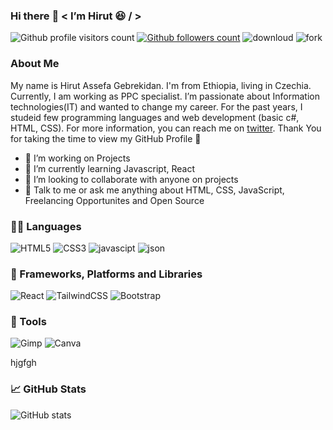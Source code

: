 <!-- <p><img height="450px" width="100%" src="https://media.giphy.com/media/S0NOA8oRnkaJG42d85/giphy.gif"/></p>
 -->
### Hi there :wave: < I’m Hirut 😆 / >
![Github profile visitors count](https://visitor-badge.glitch.me/badge?page_id=Hirut4528.Hirut4528)
[![Github followers count](https://img.shields.io/github/followers/Hirut4528?label=Follow&style=social)](https://github.com/Hirut4528)
![downloud](https://img.shields.io/github/downloads/{username}/{Hirut}/total.svg)
![fork](https://img.shields.io/github/forks/{Hirut4528}/{repo-name}.svg)

### About Me

My name is Hirut Assefa Gebrekidan. I'm from Ethiopia, living in Czechia. Currently, I am working as PPC specialist. I’m passionate about Information technologies(IT) and wanted to change my career. For the past years, I studeid few programming languages and web development (basic c#, HTML, CSS). For more information,  you can reach me on [twitter](https://twitter.com/GebrekidanHirut). Thank You for taking the time to view my GitHub Profile :pray: 
<!-- [linkedin]() or you can mail me at [yahoo](mailto:example@yahoo.com) -->
- 🔭 I’m working on Projects
- 🌱 I’m currently learning Javascript, React
- 👯 I’m looking to collaborate with anyone on projects
- 💬 Talk to me or ask me anything about HTML, CSS, JavaScript, Freelancing Opportunites and Open Source 

### 🧑‍💻 Languages

![HTML5](https://img.shields.io/badge/HTML5-E34F26?style=for-the-badge&logo=html5&logoColor=white)
![CSS3](https://img.shields.io/badge/CSS3-1572B6?style=for-the-badge&logo=css3&logoColor=white)
![javascipt](https://img.shields.io/badge/JavaScript-323330?style=for-the-badge&logo=javascript&logoColor=F7DF1E)
![json](https://img.shields.io/badge/json-5E5C5C?style=for-the-badge&logo=json&logoColor=white)
<!-- ![typescript](https://img.shields.io/badge/TypeScript-007ACC?style=for-the-badge&logo=typescript&logoColor=white)
![C#](https://img.shields.io/badge/C%23-239120?style=for-the-badge&logo=c-sharp&logoColor=white)
![PHP](https://img.shields.io/badge/PHP-777BB4?style=for-the-badge&logo=php&logoColor=white) -->

### 📘 Frameworks, Platforms and Libraries

![React](https://img.shields.io/badge/react-%2320232a.svg?style=for-the-badge&logo=react&logoColor=%2361DAFB)
![TailwindCSS](https://img.shields.io/badge/tailwindcss-%2338B2AC.svg?style=for-the-badge&logo=tailwind-css&logoColor=white)
![Bootstrap](https://img.shields.io/badge/Bootstrap-563D7C?style=for-the-badge&logo=bootstrap&logoColor=white)
<!-- ![Docker](https://img.shields.io/badge/Docker-2CA5E0?style=for-the-badge&logo=docker&logoColor=white)
![jQuery](https://img.shields.io/badge/jquery-%230769AD.svg?style=for-the-badge&logo=jquery&logoColor=white) -->

### 🎨 Tools

<!-- ![photoshop](https://aleen42.github.io/badges/src/photoshop.svg)
![Illustrator](https://aleen42.github.io/badges/src/illustrator.svg) -->
![Gimp](https://img.shields.io/badge/Gimp-657D8B?style=for-the-badge&logo=gimp&logoColor=FFFFFF)
![Canva](https://img.shields.io/badge/Canva-%2300C4CC.svg?style=for-the-badge&logo=Canva&logoColor=white)

<!-- ### Databases

![MySQL](https://img.shields.io/badge/mysql-%2300f.svg?style=for-the-badge&logo=mysql&logoColor=white)
 ![MongoDB](https://img.shields.io/badge/MongoDB-%234ea94b.svg?style=for-the-badge&logo=mongodb&logoColor=white) 
![Oracle](https://img.shields.io/badge/Oracle-F80000?style=for-the-badge&logo=oracle&logoColor=white)
 -->
hjgfgh
<!--  ### 📈 GitHub Stats
  <img align="left" width="47%" src="https://github-readme-stats.vercel.app/api?username=HIRUT4528&show_icons=true&theme=tokyonight"/>
<img align="right" width="47%" src="https://github-readme-stats.vercel.app/api/top-langs/?username=HIRUT4528&theme=tokyonight"/>
  or can be
 ![GitHub stats](https://github-readme-stats.vercel.app/api?username=HIRUT4528&show_icons=true&theme=radical) -->
### 📈 GitHub Stats
 ![GitHub stats](https://github-readme-stats.vercel.app/api?username=HIRUT4528&show_icons=true&theme=radical)
